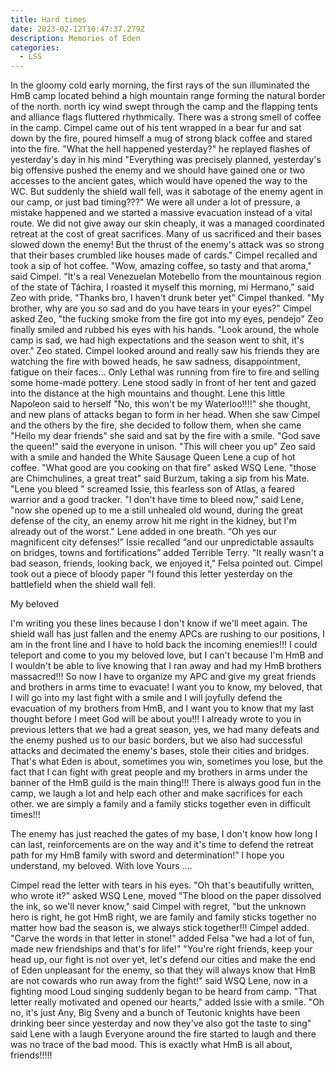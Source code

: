 ```yaml
---
title: Hard times
date: 2023-02-12T10:47:37.279Z
description: Memories of Eden
categories:
  - LSS
---
```

In the gloomy cold early morning, the first rays of the sun illuminated the HmB camp located behind a high mountain range forming the natural border of the north.  north icy wind swept through the camp and the flapping tents and alliance flags fluttered rhythmically.
There was a strong smell of coffee in the camp.
Cimpel came out of his tent wrapped in a bear fur and sat down by the fire, poured himself a mug of strong black coffee and stared into the fire.
"What the hell happened yesterday?" he replayed flashes of yesterday's day in his mind
"Everything was precisely planned, yesterday's big offensive pushed the enemy and we should have gained one or two accesses to the ancient gates, which would have opened the way to the WC. But suddenly the shield wall fell, was it sabotage of the enemy agent in our camp, or just bad timing???" We were all under a lot of pressure, a mistake happened and we started a massive evacuation instead of a vital route. We did not give away our skin cheaply, it was a managed coordinated retreat at the cost of great sacrifices. Many of us sacrificed and their bases slowed down the enemy! But the thrust of the enemy's attack was so strong that their bases crumbled like houses made of cards." Cimpel recalled and took a sip of hot coffee. "Wow, amazing coffee, so tasty and that aroma," said Cimpel.
"It's a real Venezuelan Motebello from the mountainous region of the state of Táchira, I roasted it myself this morning, mi Hermano," said Zeo with pride. "Thanks bro, I haven't drunk beter yet" Cimpel thanked.
"My brother, why are you so sad and do you have tears in your eyes?" Cimpel asked Zeo, "the fucking smoke from the fire got into my eyes, pendejo" Zeo finally smiled and rubbed his eyes with his hands.
"Look around, the whole camp is sad, we had high expectations and the season went to shit, it's over." Zeo stated. Cimpel looked around and really saw his friends they are watching the fire with bowed heads, he saw sadness, disappointment, fatigue on their faces... Only Lethal was running from fire to fire and selling some home-made pottery. Lene stood sadly in front of her tent and gazed into the distance at the high mountains and thought. Lene this little Napoleon said to herself "No, this won't be my Waterloo!!!!" she thought, and new plans of attacks began to form in her head. When she saw Cimpel and the others by the fire, she decided to follow them, when she came "Hello my dear friends" she said and sat by the fire with a smile. "God save the queen!" said the everyone in unison.
"This will cheer you up" Zeo said with a smile and handed the White Sausage Queen Lene a cup of hot coffee. "What good are you cooking on that fire" asked WSQ Lene. "those are Chimchulines, a great treat" said Burzum, taking a sip from his Mate.
"Lene you bleed " screamed Issie, this fearless son of Atlas, a feared warrior and a good tracker.
"I don't have time to bleed now," said Lene, "now she opened up to me a still unhealed old wound, during the great defense of the city, an enemy arrow hit me right in the kidney, but I'm already out of the worst." Lene added in one breath. “Oh yes our magnificent city defenses!” Issie recalled “and our unpredictable assaults on bridges, towns and fortifications” added Terrible Terry. "It really wasn't a bad season, friends, looking back, we enjoyed it," Felsa pointed out.
Cimpel took out a piece of bloody paper "I found this letter yesterday on the battlefield when the shield wall fell.

My beloved

I'm writing you these lines because I don't know if we'll meet again. The shield wall has just fallen and the enemy APCs are rushing to our positions, I am in the front line and I have to hold back the incoming enemies!!! I could teleport and come to you my beloved love, but I can't because I'm HmB and I wouldn't be able to live knowing that I ran away and had my HmB brothers massacred!!! So now I have to organize my APC and give my great friends and brothers in arms time to evacuate! I want you to know, my beloved, that I will go into my last fight with a smile and I will joyfully defend the evacuation of my brothers from HmB, and I want you to know that my last thought before I meet God will be about you!!!
I already wrote to you in previous letters that we had a great season, yes, we had many defeats and the enemy pushed us to our basic borders, but we also had successful attacks and decimated the enemy's bases, stole their cities and bridges. That's what Eden is about, sometimes you win, sometimes you lose, but the fact that I can fight with great people and my brothers in arms under the banner of the HmB guild is the main thing!!! There is always good fun in the camp, we laugh a lot and help each other and make sacrifices for each other.
we are simply a family and a family sticks together even in difficult times!!!

The enemy has just reached the gates of my base, I don't know how long I can last, reinforcements are on the way and it's time to defend the retreat path for my HmB family with sword and determination!”
I hope you understand, my beloved.
With love Yours ....

Cimpel read the letter with tears in his eyes.
"Oh that's beautifully written, who wrote it?" asked WSQ Lene, moved
"The blood on the paper dissolved the ink, so we'll never know," said Cimpel with regret, "but the unknown hero is right, he got HmB right, we are family and family sticks together no matter how bad the season is, we always stick together!!! Cimpel added.
"Carve the words in that letter in stone!" added Felsa "we had a lot of fun, made new friendships and that's for life!"
"You're right friends, keep your head up, our fight is not over yet, let's defend our cities and make the end of Eden unpleasant for the enemy, so that they will always know that HmB are not cowards who run away from the fight!" said WSQ Lene, now in a fighting mood
Loud singing suddenly began to be heard from camp. "That letter really motivated and opened our hearts," added Issie with a smile.
"Oh no, it's just Any, Big Sveny and a bunch of Teutonic knights have been drinking beer since yesterday and now they've also got the taste to sing" said Lene with a laugh
Everyone around the fire started to laugh and there was no trace of the bad mood.
This is exactly what HmB is all about, friends!!!!!